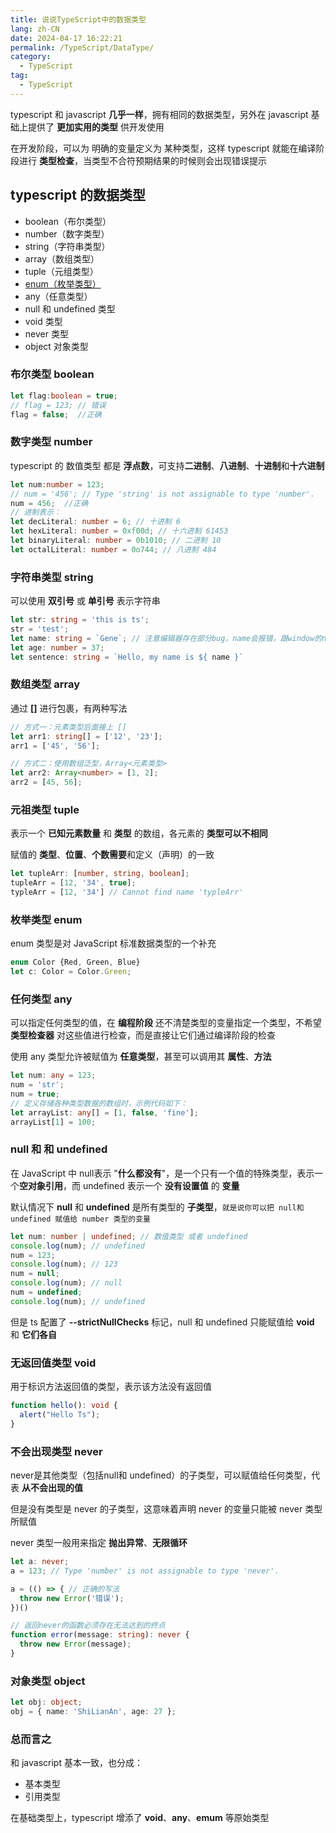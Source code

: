 ```yaml
---
title: 说说TypeScript中的数据类型
lang: zh-CN
date: 2024-04-17 16:22:21
permalink: /TypeScript/DataType/
category:
  - TypeScript
tag:
  - TypeScript
---
```


typescript 和 javascript **几乎一样**，拥有相同的数据类型，另外在 javascript 基础上提供了 **更加实用的类型** 供开发使用

在开发阶段，可以为 明确的变量定义为 某种类型，这样 typescript 就能在编译阶段进行 **类型检查**，当类型不合符预期结果的时候则会出现错误提示

## typescript 的数据类型

- boolean（布尔类型）
- number（数字类型）
- string（字符串类型）
- array（数组类型）
- tuple（元组类型）
- [enum（枚举类型）](/TypeScript/Enum/)
- any（任意类型）
- null 和 undefined 类型
- void 类型
- never 类型
- object 对象类型


### 布尔类型 boolean

```typescript
let flag:boolean = true;
// flag = 123; // 错误
flag = false;  //正确
```

### 数字类型 number

typescript 的 数值类型 都是 **浮点数**，可支持**二进制**、**八进制**、**十进制**和**十六进制**

```typescript
let num:number = 123;
// num = '456'; // Type 'string' is not assignable to type 'number'.
num = 456;  //正确
// 进制表示：
let decLiteral: number = 6; // 十进制 6
let hexLiteral: number = 0xf00d; // 十六进制 61453
let binaryLiteral: number = 0b1010; // 二进制 10
let octalLiteral: number = 0o744; // 八进制 484
```

### 字符串类型 string

可以使用 **双引号** 或 **单引号** 表示字符串

```typescript
let str: string = 'this is ts';
str = 'test';
let name: string = `Gene`; // 注意编辑器存在部分bug，name会报错，跟window的name冲突
let age: number = 37;
let sentence: string = `Hello, my name is ${ name }`
```

### 数组类型 array

通过 **[]** 进行包裹，有两种写法

```typescript
// 方式一：元素类型后面接上 []
let arr1: string[] = ['12', '23'];
arr1 = ['45', '56'];

// 方式二：使用数组泛型，Array<元素类型>  
let arr2: Array<number> = [1, 2];
arr2 = [45, 56];
```

### 元祖类型 tuple

表示一个 **已知元素数量** 和 **类型** 的数组，各元素的 **类型可以不相同**

赋值的 **类型**、**位置**、**个数需要**和定义（声明）的一致

```typescript
let tupleArr: [number, string, boolean];
tupleArr = [12, '34', true];
typleArr = [12, '34'] // Cannot find name 'typleArr'
```

### 枚举类型 enum

enum 类型是对 JavaScript 标准数据类型的一个补充

```typescript
enum Color {Red, Green, Blue}
let c: Color = Color.Green;
```

### 任何类型 any

可以指定任何类型的值，在 **编程阶段** 还不清楚类型的变量指定一个类型，不希望 **类型检查器** 对这些值进行检查，而是直接让它们通过编译阶段的检查

使用 any 类型允许被赋值为 **任意类型**，甚至可以调用其 **属性**、**方法**

```typescript
let num: any = 123;
num = 'str';
num = true;
// 定义存储各种类型数据的数组时，示例代码如下：
let arrayList: any[] = [1, false, 'fine'];
arrayList[1] = 100;
```

### null 和 和 undefined

在 JavaScript 中 null表示 "**什么都没有**"，是一个只有一个值的特殊类型，表示一个**空对象引用**，而 undefined 表示一个 **没有设置值** 的 **变量**

默认情况下 **null** 和 **undefined** 是所有类型的 **子类型**，`就是说你可以把 null和 undefined 赋值给 number 类型的变量`

```typescript
let num: number | undefined; // 数值类型 或者 undefined
console.log(num); // undefined
num = 123;
console.log(num); // 123
num = null;
console.log(num); // null
num = undefined;
console.log(num); // undefined
```

但是 ts 配置了 **--strictNullChecks** 标记，null 和 undefined 只能赋值给 **void** 和 **它们各自**

### 无返回值类型 void

用于标识方法返回值的类型，表示该方法没有返回值

```typescript
function hello(): void {
  alert("Hello Ts");
}
```

### 不会出现类型 never

never是其他类型（包括null和 undefined）的子类型，可以赋值给任何类型，代表 **从不会出现的值**

但是没有类型是 never 的子类型，这意味着声明 never 的变量只能被 never 类型所赋值

never 类型一般用来指定 **抛出异常**、**无限循环**

```typescript
let a: never;
a = 123; // Type 'number' is not assignable to type 'never'.

a = (() => { // 正确的写法
  throw new Error('错误');
})()

// 返回never的函数必须存在无法达到的终点
function error(message: string): never {
  throw new Error(message);
}
```

### 对象类型 object

```typescript
let obj: object;
obj = { name: 'ShiLianAn', age: 27 };
```

### 总而言之

和 javascript 基本一致，也分成：

- 基本类型
- 引用类型

在基础类型上，typescript 增添了 **void**、**any**、**emum** 等原始类型
